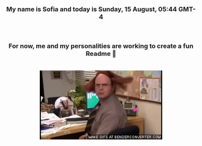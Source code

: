 


<div align="center">
<h3 >My name is Sofia and today is Sunday, 15 August, 05:44 GMT-4</h3><br>
<h3 >For now, me and my personalities are working to create a fun Readme 👋
</h3><br>
<img src='img/dwight.gif' alt='working...'/>
</div>
